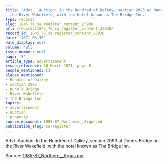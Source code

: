 ```yaml
---
title: 'Advt.  Auction: In the Hundred of Dalkey, section 2093 at Dunn’s Bridge on
  the River Wakefield, with the hotel known as The Bridge Inn.'
type: records
slug: 1845_76_sa_register_content_23936
url: /records/1845_76_sa_register_content_23936/
record_id: 1845_76_sa_register_content_23936
date: '1871-03-30'
date_display: null
volume: null
issue_number: null
page: '8'
article_type: advertisement
issue_reference: 30 March 1871, page 8
people_mentioned: []
places_mentioned:
- Hundred of Dalkey
- section 2093
- Dunn’s Bridge
- River Wakefield
- The Bridge Inn
topics:
- advertisement
- auction
- property
source_document: 1985-87_Northern__Argus.md
publication_slug: sa-register
---
```


Advt.  Auction: In the Hundred of Dalkey, section 2093 at Dunn’s Bridge on the River Wakefield, with the hotel known as The Bridge Inn.

Source: [1985-87_Northern__Argus.md](/downloads/markdown/1985-87_Northern__Argus.md)
